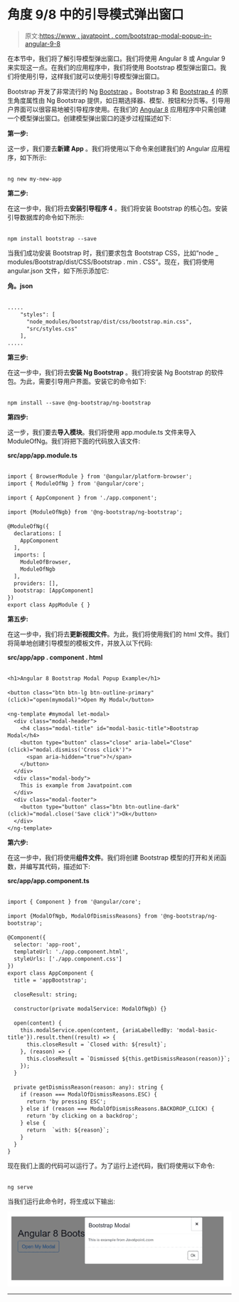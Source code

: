 # 角度 9/8 中的引导模式弹出窗口

> 原文:[https://www . javatpoint . com/bootstrap-modal-popup-in-angular-9-8](https://www.javatpoint.com/bootstrap-modal-popup-in-angular-9-8)

在本节中，我们将了解引导模型弹出窗口。我们将使用 Angular 8 或 Angular 9 来实现这一点。在我们的应用程序中，我们将使用 Bootstrap 模型弹出窗口。我们将使用引导，这样我们就可以使用引导模型弹出窗口。

Bootstrap 开发了非常流行的 Ng [Bootstrap](https://www.javatpoint.com/bootstrap-tutorial) 。Bootstrap 3 和 [Bootstrap 4](https://www.javatpoint.com/bootstrap-4) 的原生角度属性由 Ng Bootstrap 提供，如日期选择器、模型、按钮和分页等。引导用户界面可以很容易地被引导程序使用。在我们的 [Angular 8](https://www.javatpoint.com/angular-8) 应用程序中只需创建一个模型弹出窗口。创建模型弹出窗口的逐步过程描述如下:

**第一步:**

这一步，我们要去**新建 App** 。我们将使用以下命令来创建我们的 Angular 应用程序，如下所示:

```

ng new my-new-app

```

**第二步:**

在这一步中，我们将去**安装引导程序 4** 。我们将安装 Bootstrap 的核心包。安装引导数据库的命令如下所示:

```

npm install bootstrap --save

```

当我们成功安装 Bootstrap 时，我们要求包含 Bootstrap CSS，比如“node _ modules/Bootstrap/dist/CSS/Bootstrap . min . CSS”。现在，我们将使用 angular.json 文件，如下所示添加它:

**角。json**

```

.....
    "styles": [
      "node_modules/bootstrap/dist/css/bootstrap.min.css",
      "src/styles.css"
    ],
.....

```

**第三步:**

在这一步中，我们将去**安装 Ng Bootstrap** 。我们将安装 Ng Bootstrap 的软件包。为此，需要引导用户界面。安装它的命令如下:

```

npm install --save @ng-bootstrap/ng-bootstrap

```

**第四步:**

这一步，我们要去**导入模块**。我们将使用 app.module.ts 文件来导入 ModuleOfNg。我们将把下面的代码放入该文件:

**src/app/app.module.ts**

```

import { BrowserModule } from '@angular/platform-browser';
import { ModuleOfNg } from '@angular/core';

import { AppComponent } from './app.component';

import {ModuleOfNgb} from '@ng-bootstrap/ng-bootstrap';

@ModuleOfNg({
  declarations: [
    AppComponent
  ],
  imports: [
    ModuleOfBrowser, 
    ModuleOfNgb
  ],
  providers: [],
  bootstrap: [AppComponent]
})
export class AppModule { }

```

**第五步:**

在这一步中，我们将去**更新视图文件**。为此，我们将使用我们的 html 文件。我们将简单地创建引导模型的模板文件，并放入以下代码:

**src/app/app . component . html**

```

<h1>Angular 8 Bootstrap Modal Popup Example</h1>

<button class="btn btn-lg btn-outline-primary" (click)="open(mymodal)">Open My Modal</button>

<ng-template #mymodal let-modal>
  <div class="modal-header">
    <h4 class="modal-title" id="modal-basic-title">Bootstrap Modal</h4>
    <button type="button" class="close" aria-label="Close" (click)="modal.dismiss('Cross click')">
      <span aria-hidden="true">?</span>
    </button>
  </div>
  <div class="modal-body">
    This is example from Javatpoint.com
  </div>
  <div class="modal-footer">
    <button type="button" class="btn btn-outline-dark" (click)="modal.close('Save click')">Ok</button>
  </div>
</ng-template>

```

**第六步:**

在这一步中，我们将使用**组件文件**。我们将创建 Bootstrap 模型的打开和关闭函数，并编写其代码，描述如下:

**src/app/app.component.ts**

```

import { Component } from '@angular/core';

import {ModalOfNgb, ModalOfDismissReasons} from '@ng-bootstrap/ng-bootstrap';

@Component({
  selector: 'app-root',
  templateUrl: './app.component.html',
  styleUrls: ['./app.component.css']
})
export class AppComponent {
  title = 'appBootstrap';

  closeResult: string;

  constructor(private modalService: ModalOfNgb) {}

  open(content) {
    this.modalService.open(content, {ariaLabelledBy: 'modal-basic-title'}).result.then((result) => {
      this.closeResult = `Closed with: ${result}`;
    }, (reason) => {
      this.closeResult = `Dismissed ${this.getDismissReason(reason)}`;
    });
  }

  private getDismissReason(reason: any): string {
    if (reason === ModalOfDismissReasons.ESC) {
      return 'by pressing ESC';
    } else if (reason === ModalOfDismissReasons.BACKDROP_CLICK) {
      return 'by clicking on a backdrop';
    } else {
      return  `with: ${reason}`;
    }
  }
}

```

现在我们上面的代码可以运行了。为了运行上述代码，我们将使用以下命令:

```

ng serve

```

当我们运行此命令时，将生成以下输出:

![Dropzone Image Upload in Angular 9/8](img/b696650cfc387a4f00a6fee622f72bd4.png)

* * *
